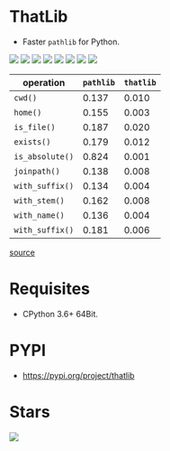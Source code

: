 # ThatLib

- Faster `pathlib` for Python.

![](https://img.shields.io/github/languages/top/juancarlospaco/thatlib?style=for-the-badge)
![](https://img.shields.io/github/languages/count/juancarlospaco/thatlib?logoColor=green&style=for-the-badge)
![](https://img.shields.io/github/stars/juancarlospaco/thatlib?style=for-the-badge)
![](https://img.shields.io/maintenance/yes/2021?style=for-the-badge)
![](https://img.shields.io/github/languages/code-size/juancarlospaco/thatlib?style=for-the-badge)
![](https://img.shields.io/github/issues-raw/juancarlospaco/thatlib?style=for-the-badge)
![](https://img.shields.io/github/issues-pr-raw/juancarlospaco/thatlib?style=for-the-badge)
![](https://img.shields.io/github/last-commit/juancarlospaco/thatlib?style=for-the-badge)

| operation       | `pathlib` | `thatlib` |
|-----------------|-----------|-----------|
| `cwd()`         | 0.137     | 0.010     |
| `home()`        | 0.155     | 0.003     |
| `is_file()`     | 0.187     | 0.020     |
| `exists()`      | 0.179     | 0.012     |
| `is_absolute()` | 0.824     | 0.001     |
| `joinpath()`    | 0.138     | 0.008     |
| `with_suffix()` | 0.134     | 0.004     |
| `with_stem()`   | 0.162     | 0.008     |
| `with_name()`   | 0.136     | 0.004     |
| `with_suffix()` | 0.181     | 0.006     |

[source](https://github.com/juancarlospaco/thatlib/blob/nim/benchmark.py)


# Requisites

- CPython 3.6+ 64Bit.


# PYPI

- https://pypi.org/project/thatlib


# Stars

![](https://starchart.cc/juancarlospaco/thatlib.svg)
